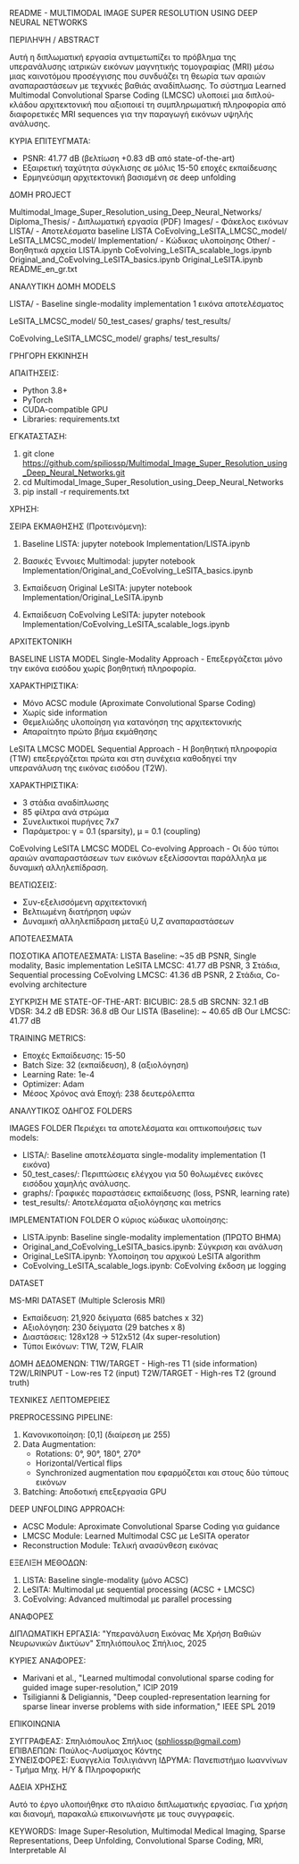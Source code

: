 README - MULTIMODAL IMAGE SUPER RESOLUTION USING DEEP NEURAL NETWORKS

ΠΕΡΙΛΗΨΗ / ABSTRACT

Αυτή η διπλωματική εργασία αντιμετωπίζει το πρόβλημα της υπερανάλυσης ιατρικών εικόνων μαγνητικής τομογραφίας (MRI) μέσω μιας καινοτόμου προσέγγισης που συνδυάζει τη θεωρία των αραιών αναπαραστάσεων με τεχνικές βαθιάς αναδίπλωσης. Το σύστημα Learned Multimodal Convolutional Sparse Coding (LMCSC) υλοποιεί μια διπλού-κλάδου αρχιτεκτονική που αξιοποιεί τη συμπληρωματική πληροφορία από διαφορετικές MRI sequences για την παραγωγή εικόνων υψηλής ανάλυσης.

ΚΥΡΙΑ ΕΠΙΤΕΥΓΜΑΤΑ:
- PSNR: 41.77 dB (βελτίωση +0.83 dB από state-of-the-art)
- Εξαιρετική ταχύτητα σύγκλισης σε μόλις 15-50 εποχές εκπαίδευσης
- Ερμηνεύσιμη αρχιτεκτονική βασισμένη σε deep unfolding

ΔΟΜΗ PROJECT

Multimodal_Image_Super_Resolution_using_Deep_Neural_Networks/
    Diploma_Thesis/ - Διπλωματική εργασία (PDF)
    Images/ - Φάκελος εικόνων
        LISTA/ - Αποτελέσματα baseline LISTA
        CoEvolving_LeSITA_LMCSC_model/
        LeSITA_LMCSC_model/
    Implementation/ - Κώδικας υλοποίησης
        Other/ - Βοηθητικά αρχεία
        LISTA.ipynb
        CoEvolving_LeSITA_scalable_logs.ipynb
        Original_and_CoEvolving_LeSITA_basics.ipynb
        Original_LeSITA.ipynb
        README_en_gr.txt

ΑΝΑΛΥΤΙΚΗ ΔΟΜΗ MODELS

LISTA/ - Baseline single-modality implementation
    1 εικόνα αποτελέσματος

LeSITA_LMCSC_model/
    50_test_cases/
    graphs/
    test_results/

CoEvolving_LeSITA_LMCSC_model/
    graphs/
    test_results/

ΓΡΗΓΟΡΗ ΕΚΚΙΝΗΣΗ

ΑΠΑΙΤΗΣΕΙΣ:
- Python 3.8+
- PyTorch
- CUDA-compatible GPU
- Libraries: requirements.txt 

ΕΓΚΑΤΑΣΤΑΣΗ:
1. git clone https://github.com/spiliossp/Multimodal_Image_Super_Resolution_using_Deep_Neural_Networks.git
2. cd Multimodal_Image_Super_Resolution_using_Deep_Neural_Networks
3. pip install -r requirements.txt

ΧΡΗΣΗ:

ΣΕΙΡΑ ΕΚΜΑΘΗΣΗΣ (Προτεινόμενη):
1. Baseline LISTA:
   jupyter notebook Implementation/LISTA.ipynb

2. Βασικές Έννοιες Multimodal:
   jupyter notebook Implementation/Original_and_CoEvolving_LeSITA_basics.ipynb

3. Εκπαίδευση Original LeSITA:
   jupyter notebook Implementation/Original_LeSITA.ipynb

4. Εκπαίδευση CoEvolving LeSITA:
   jupyter notebook Implementation/CoEvolving_LeSITA_scalable_logs.ipynb

ΑΡΧΙΤΕΚΤΟΝΙΚΗ

BASELINE LISTA MODEL
Single-Modality Approach - Επεξεργάζεται μόνο την εικόνα εισόδου χωρίς βοηθητική πληροφορία.

ΧΑΡΑΚΤΗΡΙΣΤΙΚΑ:
- Μόνο ACSC module (Aproximate Convolutional Sparse Coding)
- Χωρίς side information
- Θεμελιώδης υλοποίηση για κατανόηση της αρχιτεκτονικής
- Απαραίτητο πρώτο βήμα εκμάθησης

LeSITA LMCSC MODEL
Sequential Approach - Η βοηθητική πληροφορία (T1W) επεξεργάζεται πρώτα και στη συνέχεια καθοδηγεί την υπερανάλυση της εικόνας εισόδου (T2W).

ΧΑΡΑΚΤΗΡΙΣΤΙΚΑ:
- 3 στάδια αναδίπλωσης
- 85 φίλτρα ανά στρώμα
- Συνελικτικοί πυρήνες 7x7
- Παράμετροι: γ = 0.1 (sparsity), μ = 0.1 (coupling)

CoEvolving LeSITA LMCSC MODEL
Co-evolving Approach - Οι δύο τύποι αραιών αναπαραστάσεων των εικόνων εξελίσσονται παράλληλα με δυναμική αλληλεπίδραση.

ΒΕΛΤΙΩΣΕΙΣ:
- Συν-εξελισσόμενη αρχιτεκτονική
- Βελτιωμένη διατήρηση υφών
- Δυναμική αλληλεπίδραση μεταξύ U,Z αναπαραστάσεων

ΑΠΟΤΕΛΕΣΜΑΤΑ

ΠΟΣΟΤΙΚΑ ΑΠΟΤΕΛΕΣΜΑΤΑ:
LISTA Baseline: ~35 dB PSNR, Single modality, Basic implementation
LeSITA LMCSC: 41.77 dB PSNR, 3 Στάδια, Sequential processing
CoEvolving LMCSC: 41.36 dB PSNR, 2 Στάδια, Co-evolving architecture

ΣΥΓΚΡΙΣΗ ΜΕ STATE-OF-THE-ART:
BICUBIC: 28.5 dB
SRCNN: 32.1 dB
VDSR: 34.2 dB
EDSR: 36.8 dB
Our LISTA (Baseline): ~ 40.65 dB
Our LMCSC: 41.77 dB

TRAINING METRICS:
- Εποχές Εκπαίδευσης: 15-50
- Batch Size: 32 (εκπαίδευση), 8 (αξιολόγηση)
- Learning Rate: 1e-4
- Optimizer: Adam
- Μέσος Χρόνος ανά Εποχή: 238 δευτερόλεπτα

ΑΝΑΛΥΤΙΚΟΣ ΟΔΗΓΟΣ FOLDERS

IMAGES FOLDER
Περιέχει τα αποτελέσματα και οπτικοποιήσεις των models:
- LISTA/: Baseline αποτελέσματα single-modality implementation (1 εικόνα)
- 50_test_cases/: Περιπτώσεις ελέγχου για 50 θολωμένες εικόνες εισόδου χαμηλής ανάλυσης.
- graphs/: Γραφικές παραστάσεις εκπαίδευσης (loss, PSNR, learning rate)
- test_results/: Αποτελέσματα αξιολόγησης και metrics

IMPLEMENTATION FOLDER
Ο κύριος κώδικας υλοποίησης:
- LISTA.ipynb: Baseline single-modality implementation (ΠΡΩΤΟ ΒΗΜΑ)
- Original_and_CoEvolving_LeSITA_basics.ipynb: Σύγκριση και ανάλυση
- Original_LeSITA.ipynb: Υλοποίηση του αρχικού LeSITA algorithm
- CoEvolving_LeSITA_scalable_logs.ipynb: CoEvolving έκδοση με logging

DATASET

MS-MRI DATASET (Multiple Sclerosis MRI)
- Εκπαίδευση: 21,920 δείγματα (685 batches x 32)
- Αξιολόγηση: 230 δείγματα (29 batches x 8)
- Διαστάσεις: 128x128 → 512x512 (4x super-resolution)
- Τύποι Εικόνων: T1W, T2W, FLAIR

ΔΟΜΗ ΔΕΔΟΜΕΝΩΝ:
T1W/TARGET - High-res T1 (side information)
T2W/LRINPUT - Low-res T2 (input)
T2W/TARGET - High-res T2 (ground truth)

ΤΕΧΝΙΚΕΣ ΛΕΠΤΟΜΕΡΕΙΕΣ

PREPROCESSING PIPELINE:
1. Κανονικοποίηση: [0,1] (διαίρεση με 255)
2. Data Augmentation: 
   - Rotations: 0°, 90°, 180°, 270°
   - Horizontal/Vertical flips
   - Synchronized augmentation που εφαρμόζεται και στους δύο τύπους εικόνων
3. Batching: Αποδοτική επεξεργασία GPU

DEEP UNFOLDING APPROACH:
- ACSC Module: Aproximate Convolutional Sparse Coding για guidance
- LMCSC Module: Learned Multimodal CSC με LeSITA operator
- Reconstruction Module: Τελική ανασύνθεση εικόνας

ΕΞΕΛΙΞΗ ΜΕΘΟΔΩΝ:
1. LISTA: Baseline single-modality (μόνο ACSC)
2. LeSITA: Multimodal με sequential processing (ACSC + LMCSC)
3. CoEvolving: Advanced multimodal με parallel processing

ΑΝΑΦΟΡΕΣ

ΔΙΠΛΩΜΑΤΙΚΗ ΕΡΓΑΣΙΑ:
"Υπερανάλυση Εικόνας Με Χρήση Βαθιών Νευρωνικών Δικτύων"
Σπηλιόπουλος Σπήλιος, 2025

ΚΥΡΙΕΣ ΑΝΑΦΟΡΕΣ:
- Marivani et al., "Learned multimodal convolutional sparse coding for guided image super-resolution," ICIP 2019
- Tsiligianni & Deligiannis, "Deep coupled-representation learning for sparse linear inverse problems with side information," IEEE SPL 2019

ΕΠΙΚΟΙΝΩΝΙΑ

ΣΥΓΓΡΑΦΕΑΣ: Σπηλιόπουλος Σπήλιος  (sphliossp@gmail.com)
ΕΠΙΒΛΕΠΩΝ: Παύλος-Λυσίμαχος Κόντης  
ΣΥΝΕΙΣΦΟΡΕΣ: Ευαγγελία Τσιλιγιάννη
ΙΔΡΥΜΑ: Πανεπιστήμιο Ιωαννίνων - Τμήμα Μηχ. Η/Υ & Πληροφορικής

ΑΔΕΙΑ ΧΡΗΣΗΣ

Αυτό το έργο υλοποιήθηκε στο πλαίσιο διπλωματικής εργασίας. Για χρήση και διανομή, παρακαλώ επικοινωνήστε με τους συγγραφείς.

KEYWORDS: Image Super-Resolution, Multimodal Medical Imaging, Sparse Representations, Deep Unfolding, Convolutional Sparse Coding, MRI, Interpretable AI
